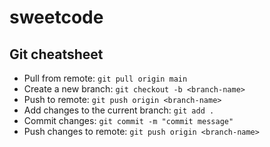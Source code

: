 # sweetcode

## Git cheatsheet

* Pull from remote: `git pull origin main`
* Create a new branch: `git checkout -b <branch-name>`
* Push to remote: `git push origin <branch-name>`
* Add changes to the current branch: `git add .`
* Commit changes: `git commit -m "commit message"`
* Push changes to remote: `git push origin <branch-name>`
